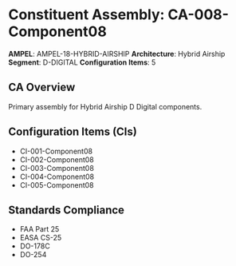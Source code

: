 # Constituent Assembly: CA-008-Component08

**AMPEL**: AMPEL-18-HYBRID-AIRSHIP
**Architecture**: Hybrid Airship
**Segment**: D-DIGITAL
**Configuration Items**: 5

## CA Overview
Primary assembly for Hybrid Airship D Digital components.

## Configuration Items (CIs)
- CI-001-Component08
- CI-002-Component08
- CI-003-Component08
- CI-004-Component08
- CI-005-Component08

## Standards Compliance
- FAA Part 25
- EASA CS-25
- DO-178C
- DO-254
